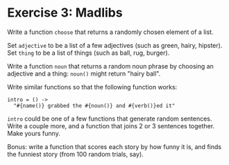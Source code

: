 # Exercise 3: Madlibs

Write a function ```choose``` that returns a randomly chosen element of a list.

Set ```adjective``` to be a list of a few adjectives (such as green, hairy, hipster).
Set ```thing``` to be a list of things (such as ball, rug, burger).

Write a function ```noun``` that returns a random noun phrase by choosing an
adjective and a thing: ```noun()``` might return "hairy ball".

Write similar functions so that the following function works:

    intro = () ->
      "#{name()} grabbed the #{noun()} and #{verb()}ed it"

```intro``` could be one of a few functions that generate random sentences.
Write a couple more, and a function that joins 2 or 3 sentences together.
Make yours funny.

Bonus: write a function that scores each story by how funny it is, and finds
the funniest story (from 100 random trials, say).

